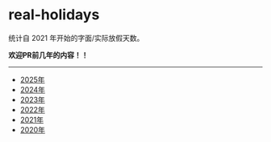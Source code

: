 # real-holidays

统计自 2021 年开始的字面/实际放假天数。

**欢迎PR前几年的内容！！**

---

- [2025年](./content/2025.md)
- [2024年](./content/2024.md)
- [2023年](./content/2023.md)
- [2022年](./content/2022.md)
- [2021年](./content/2021.md)
- [2020年](./content/2020.md)
